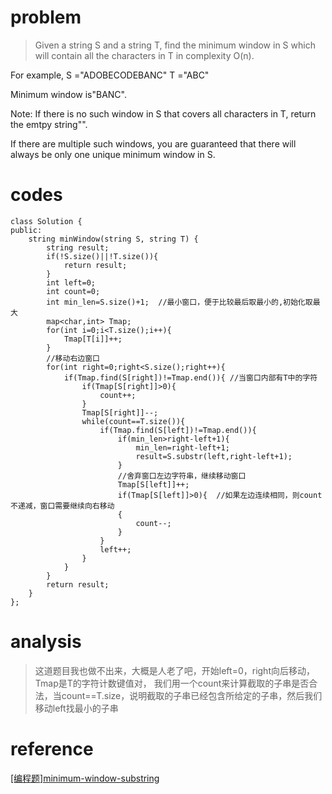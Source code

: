# problem
>Given a string S and a string T, find the minimum window in S which will contain all the characters in T in complexity O(n).

For example,
S ="ADOBECODEBANC"
T ="ABC"

Minimum window is"BANC".

Note: 
If there is no such window in S that covers all characters in T, return the emtpy string"".

If there are multiple such windows, you are guaranteed that there will always be only one unique minimum window in S.

# codes
```
class Solution {
public:
    string minWindow(string S, string T) {
        string result;
        if(!S.size()||!T.size()){
            return result;
        }
        int left=0;
        int count=0;
        int min_len=S.size()+1;  //最小窗口，便于比较最后取最小的,初始化取最大
        map<char,int> Tmap;
        for(int i=0;i<T.size();i++){
            Tmap[T[i]]++;
        }
        //移动右边窗口
        for(int right=0;right<S.size();right++){
            if(Tmap.find(S[right])!=Tmap.end()){ //当窗口内部有T中的字符
                if(Tmap[S[right]]>0){
                    count++;
                }
                Tmap[S[right]]--;
                while(count==T.size()){
                    if(Tmap.find(S[left])!=Tmap.end()){
                        if(min_len>right-left+1){
                            min_len=right-left+1;
                            result=S.substr(left,right-left+1);
                        }
                        //舍弃窗口左边字符串，继续移动窗口
                        Tmap[S[left]]++;
                        if(Tmap[S[left]]>0){  //如果左边连续相同，则count不递减，窗口需要继续向右移动
                        {
                            count--;
                        }
                    }
                    left++; 
                }
            }
        }
        return result;
    }
};

```

# analysis
>这道题目我也做不出来，大概是人老了吧，开始left=0，right向后移动，Tmap是T的字符计数键值对，
>我们用一个count来计算截取的子串是否合法，当count==T.size，说明截取的子串已经包含所给定的子串，然后我们移动left找最小的子串

# reference
[[编程题]minimum-window-substring][1]

[1]: https://www.nowcoder.com/questionTerminal/c466d480d20c4c7c9d322d12ca7955ac